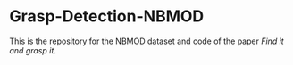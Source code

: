 # Grasp-Detection-NBMOD
This is the repository for the NBMOD dataset and code of the paper *Find it and grasp it*.

